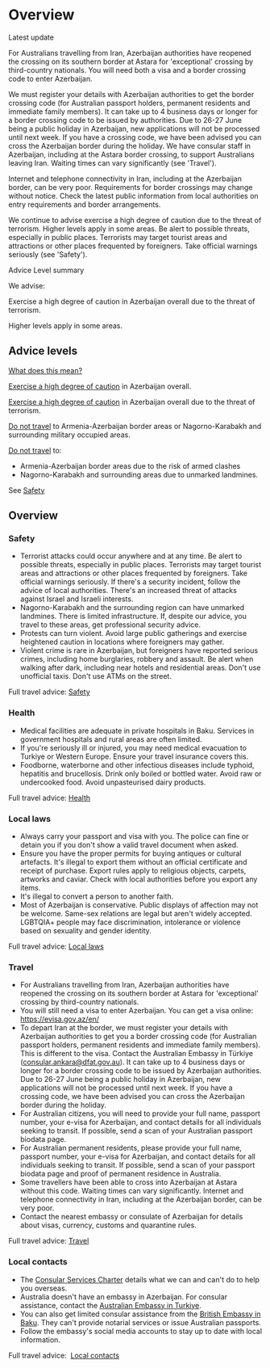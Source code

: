 # Overview

Latest update

For Australians travelling from Iran, Azerbaijan authorities have reopened the crossing on its southern border at Astara for 'exceptional' crossing by third-country nationals. You will need both a visa and a border crossing code to enter Azerbaijan.  
  
We must register your details with Azerbaijan authorities to get the border crossing code (for Australian passport holders, permanent residents and immediate family members). It can take up to 4 business days or longer for a border crossing code to be issued by authorities. Due to 26-27 June being a public holiday in Azerbaijan, new applications will not be processed until next week. If you have a crossing code, we have been advised you can cross the Azerbaijan border during the holiday. We have consular staff in Azerbaijan, including at the Astara border crossing, to support Australians leaving Iran. Waiting times can vary significantly (see 'Travel').  
  
Internet and telephone connectivity in Iran, including at the Azerbaijan border, can be very poor. Requirements for border crossings may change without notice. Check the latest public information from local authorities on entry requirements and border arrangements.  
  
We continue to advise exercise a high degree of caution due to the threat of terrorism. Higher levels apply in some areas. Be alert to possible threats, especially in public places. Terrorists may target tourist areas and attractions or other places frequented by foreigners. Take official warnings seriously (see 'Safety').

Advice Level summary

We advise:

Exercise a high degree of caution in Azerbaijan overall due to the threat of terrorism.

Higher levels apply in some areas.

## Advice levels

[What does this mean?](/before-you-go/travel-advice-explained/)

[Exercise a high degree of caution](https://www.smartraveller.gov.au/consular-services/travel-advice-explained#level2) in Azerbaijan overall.

[Exercise a high degree of caution](https://www.smartraveller.gov.au/consular-services/travel-advice-explained#level2) in Azerbaijan overall due to the threat of terrorism.

[Do not travel](https://www.smartraveller.gov.au/consular-services/travel-advice-explained#level4) to Armenia-Azerbaijan border areas or Nagorno-Karabakh and surrounding military occupied areas.

[Do not travel](https://www.smartraveller.gov.au/consular-services/travel-advice-explained#level4) to:

* Armenia-Azerbaijan border areas due to the risk of armed clashes
* Nagorno-Karabakh and surrounding areas due to unmarked landmines.

See [Safety](#safety)

## Overview

### Safety

* Terrorist attacks could occur anywhere and at any time. Be alert to possible threats, especially in public places. Terrorists may target tourist areas and attractions or other places frequented by foreigners. Take official warnings seriously. If there's a security incident, follow the advice of local authorities. There's an increased threat of attacks against Israel and Israeli interests.
* Nagorno-Karabakh and the surrounding region can have unmarked landmines. There is limited infrastructure. If, despite our advice, you travel to these areas, get professional security advice.
* Protests can turn violent. Avoid large public gatherings and exercise heightened caution in locations where foreigners may gather.
* Violent crime is rare in Azerbaijan, but foreigners have reported serious crimes, including home burglaries, robbery and assault. Be alert when walking after dark, including near hotels and residential areas. Don't use unofficial taxis. Don't use ATMs on the street.

Full travel advice: [Safety](#safety)

### Health

* Medical facilities are adequate in private hospitals in Baku. Services in government hospitals and rural areas are often limited.
* If you're seriously ill or injured, you may need medical evacuation to Turkiye or Western Europe. Ensure your travel insurance covers this.
* Foodborne, waterborne and other infectious diseases include typhoid, hepatitis and brucellosis. Drink only boiled or bottled water. Avoid raw or undercooked food. Avoid unpasteurised dairy products.

Full travel advice: [Health](#Health)

### Local laws

* Always carry your passport and visa with you. The police can fine or detain you if you don't show a valid travel document when asked.
* Ensure you have the proper permits for buying antiques or cultural artefacts. It's illegal to export them without an official certificate and receipt of purchase. Export rules apply to religious objects, carpets, artworks and caviar. Check with local authorities before you export any items.
* It's illegal to convert a person to another faith.
* Most of Azerbaijan is conservative. Public displays of affection may not be welcome. Same-sex relations are legal but aren't widely accepted. LGBTQIA+ people may face discrimination, intolerance or violence based on sexuality and gender identity.

Full travel advice: [Local laws](#local-laws)

### Travel

* For Australians travelling from Iran, Azerbaijan authorities have reopened the crossing on its southern border at Astara for 'exceptional' crossing by third-country nationals.
* You will still need a visa to enter Azerbaijan. You can get a visa online: <https://evisa.gov.az/en/>
* To depart Iran at the border, we must register your details with Azerbaijan authorities to get you a border crossing code (for Australian passport holders, permanent residents and immediate family members). This is different to the visa. Contact the Australian Embassy in Türkiye ([consular.ankara@dfat.gov.au](mailto:consular.ankara@dfat.gov.au)). It can take up to 4 business days or longer for a border crossing code to be issued by Azerbaijan authorities. Due to 26-27 June being a public holiday in Azerbaijan, new applications will not be processed until next week. If you have a crossing code, we have been advised you can cross the Azerbaijan border during the holiday.
* For Australian citizens, you will need to provide your full name, passport number, your e-visa for Azerbaijan, and contact details for all individuals seeking to transit. If possible, send a scan of your Australian passport biodata page.
* For Australian permanent residents, please provide your full name, passport number, your e-visa for Azerbaijan, and contact details for all individuals seeking to transit. If possible, send a scan of your passport biodata page and proof of permanent residence in Australia.
* Some travellers have been able to cross into Azerbaijan at Astara without this code. Waiting times can vary significantly. Internet and telephone connectivity in Iran, including at the Azerbaijan border, can be very poor.
* Contact the nearest embassy or consulate of Azerbaijan for details about visas, currency, customs and quarantine rules.

Full travel advice: [Travel](#travel)

### Local contacts

* The [Consular Services Charter](/consular-services/consular-services-charter "Consular Services Charter") details what we can and can't do to help you overseas.
* Australia doesn't have an embassy in Azerbaijan. For consular assistance, contact the [Australian Embassy in Turkiye](http://www.turkey.embassy.gov.au/anka/home.html).
* You can also get limited consular assistance from the [British Embassy in Baku](https://www.gov.uk/world/organisations/british-embassy-baku). They can't provide notarial services or issue Australian passports.
* Follow the embassy's social media accounts to stay up to date with local information.

Full travel advice:  [Local contacts](#Local-contacts)